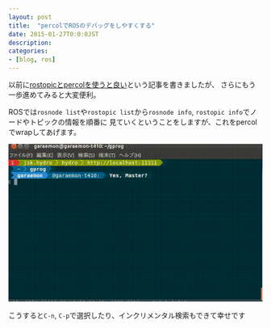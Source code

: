 ```yaml
---
layout: post
title:  "percolでROSのデバッグをしやすくする"
date: 2015-01-27T0:0:0JST
description:
categories:
- [blog, ros]
---
```

以前に[rostopicとpercolを使うと良い](/blog/ros/2014/10/19/rostopic-percol)という記事を書きましたが、
さらにもう一歩進めてみると大変便利。

ROSでは`rosnode list`や`rostopic list`から`rosnode info`, `rostopic info`でノードやトピックの情報を順番に
見ていくということをしますが、これをpercolでwrapしてあげます。

![gnome terminal](/assets/images/posts/2015/ros_percol.gif)

こうすると`C-n`, `C-p`で選択したり、インクリメンタル検索もできて幸せです

<script src="https://gist.github.com/garaemon/90b4d98b42c59b42ded4.js"></script>
